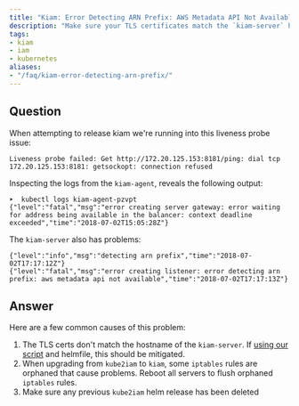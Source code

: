 ```yaml
---
title: "Kiam: Error Detecting ARN Prefix: AWS Metadata API Not Available"
description: "Make sure your TLS certificates match the `kiam-server` hostname and that no orphaned `iptable` rules exist for legacy IAM metadata service such as `kube2iam`"
tags:
- kiam
- iam
- kubernetes
aliases:
- "/faq/kiam-error-detecting-arn-prefix/"
---
```


## Question

When attempting to release kiam we're running into this liveness probe issue:

```
Liveness probe failed: Get http://172.20.125.153:8181/ping: dial tcp 172.20.125.153:8181: getsockopt: connection refused
```

Inspecting the logs from the `kiam-agent`, reveals the following output:
```
➤  kubectl logs kiam-agent-pzvpt
{"level":"fatal","msg":"error creating server gateway: error waiting for address being available in the balancer: context deadline exceeded","time":"2018-07-02T15:05:28Z"}
```

The `kiam-server` also has problems:
```
{"level":"info","msg":"detecting arn prefix","time":"2018-07-02T17:17:12Z"}
{"level":"fatal","msg":"error creating listener: error detecting arn prefix: aws metadata api not available","time":"2018-07-02T17:17:13Z"}
```

## Answer

Here are a few common causes of this problem:

  1. The TLS certs don't match the hostname of the `kiam-server`. If [using our script](https://github.com/cloudposse/helmfiles/tree/master/scripts/kiam) and helmfile, this should be mitigated.
  2. When upgrading from `kube2iam` to `kiam`, some `iptables` rules are orphaned that cause problems. Reboot all servers to flush orphaned `iptables` rules.
  3. Make sure any previous `kube2iam` helm release has been deleted
